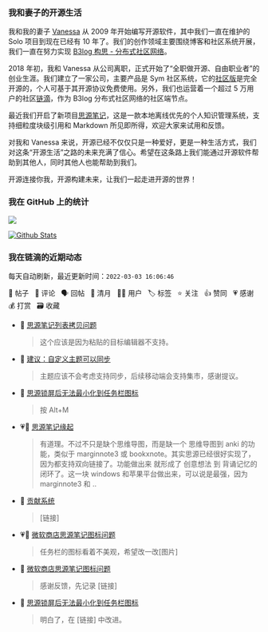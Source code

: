 ### 我和妻子的开源生活

我和我的妻子 [Vanessa](https://github.com/Vanessa219) 从 2009 年开始编写开源软件，其中我们一直在维护的 Solo 项目到现在已经有 10 年了。我们的创作领域主要围绕博客和社区系统开展，我们一直在努力实现 [B3log 构思 - 分布式社区网络](https://ld246.com/article/1546941897596)。

2018 年初，我和 Vanessa 从公司离职，正式开始了“全职做开源、自由职业者”的创业生涯。我们建立了一家公司，主要产品是 Sym 社区系统，它的[社区版](https://github.com/88250/symphony)是完全开源的，个人可基于其开源协议免费使用。另外，我们也运营着一个超过 5 万用户的社区[链滴](https://ld246.com)，作为 B3log 分布式社区网络的社区端节点。

最近我们开启了新项目[思源笔记](https://github.com/siyuan-note/siyuan)，这是一款本地离线优先的个人知识管理系统，支持细粒度块级引用和 Markdown 所见即所得，欢迎大家来试用和反馈。

对我和 Vanessa 来说，开源已经不仅仅只是一种爱好，更是一种生活方式，我们对这条“开源生活”之路的未来充满了信心。希望在这条路上我们能通过开源软件帮助到其他人，同时其他人也能帮助到我们。

开源连接你我，开源构建未来，让我们一起走进开源的世界！

### 我在 GitHub 上的统计

<a title="Hits" target="_blank" href="https://github.com/88250/88250"><img src="https://hits.b3log.org/88250/88250.svg"></a>

[![Github Stats](https://github-readme-stats.vercel.app/api?username=88250&theme=tokyonight&show_icons=true)](https://github.com/88250)

<!--events start -->

### 我在链滴的近期动态

每天自动刷新，最近更新时间：`2022-03-03 16:06:46`

📝 帖子 &nbsp; 💬 评论 &nbsp; 🗣 回帖 &nbsp; 🌙 清月 &nbsp; 👨‍💻 用户 &nbsp; 🏷️ 标签 &nbsp; ⭐️ 关注 &nbsp; 👍 赞同 &nbsp; 💗 感谢 &nbsp; 💰 打赏 &nbsp; 🗃 收藏

* 💬 [思源笔记列表拷贝问题](https://ld246.com/article/1646277728254/comment/1646278851174#comments)

  > 这个应该是因为粘贴的目标编辑器不支持。
* 💬 [建议：自定义主题可以同步](https://ld246.com/article/1646278365856/comment/1646278793162#comments)

  > 主题应该不会考虑支持同步，后续移动端会支持集市，感谢提议。
* 💬 [思源锁屏后无法最小化到任务栏图标](https://ld246.com/article/1646203953891/comment/1646278706548#comments)

  > 按 Alt+M
* 💗💬 [思源笔记缘起](https://ld246.com/article/1619868273581/comment/1646271252381#comments)

  > 有道理。不过不只是缺个思维导图，而是缺一个 思维导图到 anki 的功能，类似于 marginnote3 或 bookxnote。其实思源已经很好实现了，因为都支持双向链接了。功能做出来 就形成了 创意想法 到 背诵记忆的闭环了。这一块 windows 和苹果平台做出来，可以说是最强，因为 marginnote3 和  ..
* 💬 [贡献系统](https://ld246.com/article/1531283103334/comment/1646277568884#comments)

  > [链接]
* 💗📝 [微软商店思源笔记图标问题](https://ld246.com/article/1646268725965)

  > 任务栏的图标看着不美观，希望改一改[图片]
* 💬 [微软商店思源笔记图标问题](https://ld246.com/article/1646268725965/comment/1646268814397#comments)

  > 感谢反馈，先记录 [链接]
* 💬 [思源锁屏后无法最小化到任务栏图标](https://ld246.com/article/1646203953891/comment/1646232963096#comments)

  > 明白了，在 [链接] 中改进。


<!--events end -->
